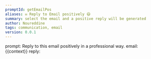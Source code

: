 ```yaml
---
promptId: getEmailPos
aliases: ✉️ Reply to Email positively 😄
summary: select the email and a positive reply will be generated
author: Noureddine
tags: communication, email
version: 0.0.1
---
```

prompt:
Reply to this email positively in a professional way. 
email: 
{{context}}
reply:
